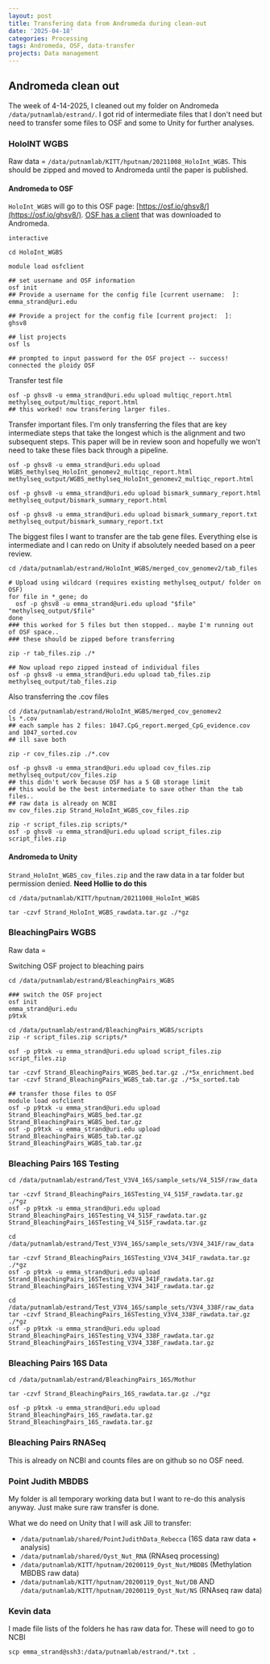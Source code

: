 ```yaml
---
layout: post
title: Transfering data from Andromeda during clean-out
date: '2025-04-18'
categories: Processing
tags: Andromeda, OSF, data-transfer
projects: Data management
---
```


## Andromeda clean out 

The week of 4-14-2025, I cleaned out my folder on Andromeda `/data/putnamlab/estrand/`. I got rid of intermediate files that I don't need but need to transfer some files to OSF and some to Unity for further analyses. 

### HoloINT WGBS

Raw data = `/data/putnamlab/KITT/hputnam/20211008_HoloInt_WGBS`. This should be zipped and moved to Andromeda until the paper is published. 

#### Andromeda to OSF

`HoloInt_WGBS` will go to this OSF page: [https://osf.io/ghsv8/](https://osf.io/ghsv8/). [OSF has a client](https://github.com/osfclient/osfclient) that was downloaded to Andromeda. 

```
interactive

cd HoloInt_WGBS 

module load osfclient

## set username and OSF information
osf init
## Provide a username for the config file [current username:  ]:
emma_strand@uri.edu

## Provide a project for the config file [current project:  ]:
ghsv8

## list projects
osf ls 

## prompted to input password for the OSF project -- success! connected the ploidy OSF 
```

Transfer test file

```
osf -p ghsv8 -u emma_strand@uri.edu upload multiqc_report.html methylseq_output/multiqc_report.html
## this worked! now transfering larger files.

```

Transfer important files. I'm only transferring the files that are key intermediate steps that take the longest which is the alignment and two subsequent steps. This paper will be in review soon and hopefully we won't need to take these files back through a pipeline. 

```
osf -p ghsv8 -u emma_strand@uri.edu upload WGBS_methylseq_HoloInt_genomev2_multiqc_report.html methylseq_output/WGBS_methylseq_HoloInt_genomev2_multiqc_report.html

osf -p ghsv8 -u emma_strand@uri.edu upload bismark_summary_report.html methylseq_output/bismark_summary_report.html

osf -p ghsv8 -u emma_strand@uri.edu upload bismark_summary_report.txt methylseq_output/bismark_summary_report.txt
```

The biggest files I want to transfer are the tab gene files. Everything else is intermediate and I can redo on Unity if absolutely needed based on a peer review.

```
cd /data/putnamlab/estrand/HoloInt_WGBS/merged_cov_genomev2/tab_files

# Upload using wildcard (requires existing methylseq_output/ folder on OSF)
for file in *_gene; do
  osf -p ghsv8 -u emma_strand@uri.edu upload "$file" "methylseq_output/$file"
done
### this worked for 5 files but then stopped.. maybe I'm running out of OSF space..
### these should be zipped before transferring

zip -r tab_files.zip ./*

## Now upload repo zipped instead of individual files
osf -p ghsv8 -u emma_strand@uri.edu upload tab_files.zip methylseq_output/tab_files.zip
```

Also transferring the .cov files 

```
cd /data/putnamlab/estrand/HoloInt_WGBS/merged_cov_genomev2
ls *.cov
## each sample has 2 files: 1047.CpG_report.merged_CpG_evidence.cov and 1047_sorted.cov 
## ill save both 

zip -r cov_files.zip ./*.cov

osf -p ghsv8 -u emma_strand@uri.edu upload cov_files.zip methylseq_output/cov_files.zip
## this didn't work because OSF has a 5 GB storage limit
## this would be the best intermediate to save other than the tab files..
## raw data is already on NCBI 
mv cov_files.zip Strand_HoloInt_WGBS_cov_files.zip

zip -r script_files.zip scripts/*
osf -p ghsv8 -u emma_strand@uri.edu upload script_files.zip script_files.zip
```

#### Andromeda to Unity 

`Strand_HoloInt_WGBS_cov_files.zip` and the raw data in a tar folder but permission denied. **Need Hollie to do this**

```
cd /data/putnamlab/KITT/hputnam/20211008_HoloInt_WGBS

tar -czvf Strand_HoloInt_WGBS_rawdata.tar.gz ./*gz 
```

### BleachingPairs WGBS 

Raw data = 

Switching OSF project to bleaching pairs 

```
cd /data/putnamlab/estrand/BleachingPairs_WGBS

### switch the OSF project
osf init
emma_strand@uri.edu
p9txk

cd /data/putnamlab/estrand/BleachingPairs_WGBS/scripts
zip -r script_files.zip scripts/*

osf -p p9txk -u emma_strand@uri.edu upload script_files.zip script_files.zip

tar -czvf Strand_BleachingPairs_WGBS_bed.tar.gz ./*5x_enrichment.bed
tar -czvf Strand_BleachingPairs_WGBS_tab.tar.gz ./*5x_sorted.tab

## transfer those files to OSF 
module load osfclient
osf -p p9txk -u emma_strand@uri.edu upload Strand_BleachingPairs_WGBS_bed.tar.gz Strand_BleachingPairs_WGBS_bed.tar.gz
osf -p p9txk -u emma_strand@uri.edu upload Strand_BleachingPairs_WGBS_tab.tar.gz Strand_BleachingPairs_WGBS_tab.tar.gz
```

### Bleaching Pairs 16S Testing 

```
cd /data/putnamlab/estrand/Test_V3V4_16S/sample_sets/V4_515F/raw_data

tar -czvf Strand_BleachingPairs_16STesting_V4_515F_rawdata.tar.gz ./*gz
osf -p p9txk -u emma_strand@uri.edu upload Strand_BleachingPairs_16STesting_V4_515F_rawdata.tar.gz Strand_BleachingPairs_16STesting_V4_515F_rawdata.tar.gz

cd /data/putnamlab/estrand/Test_V3V4_16S/sample_sets/V3V4_341F/raw_data

tar -czvf Strand_BleachingPairs_16STesting_V3V4_341F_rawdata.tar.gz ./*gz
osf -p p9txk -u emma_strand@uri.edu upload Strand_BleachingPairs_16STesting_V3V4_341F_rawdata.tar.gz Strand_BleachingPairs_16STesting_V3V4_341F_rawdata.tar.gz

cd /data/putnamlab/estrand/Test_V3V4_16S/sample_sets/V3V4_338F/raw_data
tar -czvf Strand_BleachingPairs_16STesting_V3V4_338F_rawdata.tar.gz ./*gz
osf -p p9txk -u emma_strand@uri.edu upload Strand_BleachingPairs_16STesting_V3V4_338F_rawdata.tar.gz Strand_BleachingPairs_16STesting_V3V4_338F_rawdata.tar.gz
```

### Bleaching Pairs 16S Data 

```
cd /data/putnamlab/estrand/BleachingPairs_16S/Mothur

tar -czvf Strand_BleachingPairs_16S_rawdata.tar.gz ./*gz

osf -p p9txk -u emma_strand@uri.edu upload Strand_BleachingPairs_16S_rawdata.tar.gz Strand_BleachingPairs_16S_rawdata.tar.gz

```

### Bleaching Pairs RNASeq 

This is already on NCBI and counts files are on github so no OSF need. 

### Point Judith MBDBS 

My folder is all temporary working data but I want to re-do this analysis anyway. Just make sure raw transfer is done. 

What we do need on Unity that I will ask Jill to transfer:  
- `/data/putnamlab/shared/PointJudithData_Rebecca`  (16S data raw data + analysis)  
- `/data/putnamlab/shared/Oyst_Nut_RNA` (RNAseq processing)    
- `/data/putnamlab/KITT/hputnam/20200119_Oyst_Nut/MBDBS` (Methylation MBDBS raw data)  
- `/data/putnamlab/KITT/hputnam/20200119_Oyst_Nut/DB` AND `/data/putnamlab/KITT/hputnam/20200119_Oyst_Nut/NS` (RNAseq raw data)  

### Kevin data 

I made file lists of the folders he has raw data for. These will need to go to NCBI 

```
scp emma_strand@ssh3:/data/putnamlab/estrand/*.txt .

```